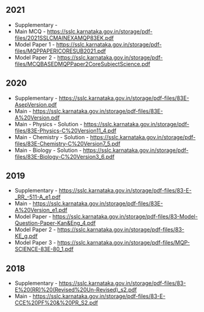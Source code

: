 ## 2021
* Supplementary - 
* Main MCQ - https://sslc.karnataka.gov.in/storage/pdf-files/2021SSLCMAINEXAMQP83EK.pdf
* Model Paper 1 - https://sslc.karnataka.gov.in/storage/pdf-files/MQPPAPERICORESUB2021.pdf
* Model Paper 2 - https://sslc.karnataka.gov.in/storage/pdf-files/MCQBASEDMQPPaper2CoreSubjectScience.pdf

## 2020
* Supplementary - https://sslc.karnataka.gov.in/storage/pdf-files/83E-AsepVersion.pdf
* Main - https://sslc.karnataka.gov.in/storage/pdf-files/83E-A%20Version.pdf
* Main - Physics - Solution - https://sslc.karnataka.gov.in/storage/pdf-files/83E-Physics-C%20Version11_4.pdf
* Main - Chemistry - Solution - https://sslc.karnataka.gov.in/storage/pdf-files/83E-Chemistry-C%20Version7_5.pdf
* Main - Biology - Solution - https://sslc.karnataka.gov.in/storage/pdf-files/83E-Biology-C%20Version3_6.pdf

## 2019
* Supplementary - https://sslc.karnataka.gov.in/storage/pdf-files/83-E-_RR_-511-A_e1.pdf
* Main - https://sslc.karnataka.gov.in/storage/pdf-files/83E-A%20Version_e1.pdf
* Model Paper - https://sslc.karnataka.gov.in/storage/pdf-files/83-Model-Question-Paper-Kan&Eng_4.pdf
* Model Paper 2 - https://sslc.karnataka.gov.in/storage/pdf-files/83-KE_g.pdf
* Model Paper 3 - https://sslc.karnataka.gov.in/storage/pdf-files/MQP-SCIENCE-83E-80_1.pdf

## 2018
* Supplementary - https://sslc.karnataka.gov.in/storage/pdf-files/83-E%20(RR)%20(Revised%20Un-Revised)_s2.pdf
* Main - https://sslc.karnataka.gov.in/storage/pdf-files/83-E-CCE%20PF%20&%20PR_S2.pdf

